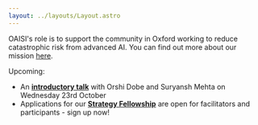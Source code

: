 ```yaml
---
layout: ../layouts/Layout.astro
---
```


OAISI's role is to support the community in Oxford working to reduce catastrophic risk from advanced AI. You can find out more about our mission [here](about).

Upcoming:
- An [**introductory talk**](introtalks) with Orshi Dobe and Suryansh Mehta on Wednesday 23rd October
- Applications for our [**Strategy Fellowship**](strategy) are open for facilitators and participants - sign up now!